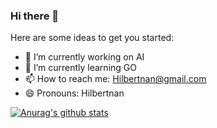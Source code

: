 ### Hi there 👋

<!-- **Hilbertnan/Hilbertnan** is a ✨ _special_ ✨ repository because its `README.md` (this file) appears on your GitHub profile. -->

Here are some ideas to get you started:

- 🔭 I’m currently working on AI
- 🌱 I’m currently learning GO
- 📫 How to reach me: Hilbertnan@gmail.com
- 😄 Pronouns: Hilbertnan

[![Anurag's github stats](https://github-readme-stats.vercel.app/api?username=Hilbertnan)](https://github.com/anuraghazra/github-readme-stats)





